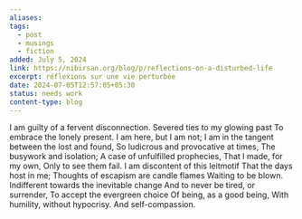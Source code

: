 ```yaml
---
aliases: 
tags:
  - post
  - musings
  - fiction
added: July 5, 2024
link: https://nibirsan.org/blog/p/reflections-on-a-disturbed-life
excerpt: réflexions sur une vie perturbée
date: 2024-07-05T12:57:05+05:30
status: needs work
content-type: blog
---
```

I am guilty of a fervent disconnection.
Severed ties to my glowing past
To embrace the lonely present.
I am here, but I am not;
I am in the tangent between the lost and found,
So ludicrous and provocative at times,
The busywork and isolation;
A case of unfulfilled prophecies,
That I made, for my own,
Only to see them fail.
I am discontent of this leitmotif
That the days host in me;
Thoughts of escapism are candle flames
Waiting to be blown.
Indifferent towards the inevitable change
And to never be tired, or surrender,
To accept the evergreen choice
Of being, as a good being,
With humility, without hypocrisy.
And self-compassion.